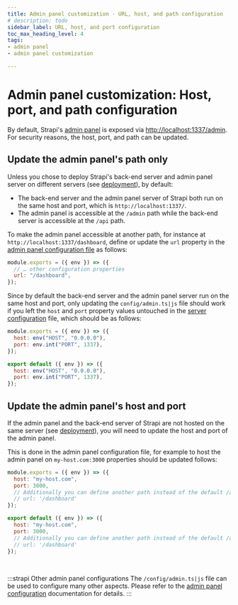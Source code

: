 ```yaml
---
title: Admin panel customization - URL, host, and path configuration
# description: todo
sidebar_label: URL, host, and port configuration
toc_max_heading_level: 4
tags:
- admin panel 
- admin panel customization

---
```


# Admin panel customization: Host, port, and path configuration

By default, Strapi's [admin panel](/dev-docs/admin-panel-customization) is exposed via [http://localhost:1337/admin](http://localhost:1337/admin). For security reasons, the host, port, and path can be updated.

## Update the admin panel's path only

Unless you chose to deploy Strapi's back-end server and admin panel server on different servers (see [deployment](/dev-docs/admin-panel-customization/deployment)), by default:

- The back-end server and the admin panel server of Strapi both run on the same host and port, which is `http://localhost:1337/`.
- The admin panel is accessible at the `/admin` path while the back-end server is accessible at the `/api` path.

To make the admin panel accessible at another path, for instance at `http://localhost:1337/dashboard`, define or update the `url` property in the [admin panel configuration file](/dev-docs/configurations/admin-panel) as follows:

```js title="/config/admin.js"
module.exports = ({ env }) => ({
  // … other configuration properties
  url: "/dashboard",
});
```

Since by default the back-end server and the admin panel server run on the same host and port, only updating the `config/admin.ts|js` file should work if you left the `host` and `port` property values untouched in the [server configuration](/dev-docs/configurations/server) file, which should be as follows:

<Tabs groupId="js-ts">
<TabItem value="js" label="JavaScript">

```js title="/config/server.js"
module.exports = ({ env }) => ({
  host: env("HOST", "0.0.0.0"),
  port: env.int("PORT", 1337),
});
```

</TabItem>

<TabItem value="ts" label="TypeScript">

```js title="/config/server.ts"
export default ({ env }) => ({
  host: env("HOST", "0.0.0.0"),
  port: env.int("PORT", 1337),
});
```

</TabItem>
</Tabs>

## Update the admin panel's host and port

If the admin panel and the back-end server of Strapi are not hosted on the same server (see [deployment](/dev-docs/admin-panel-customization/deployment)), you will need to update the host and port of the admin panel.

This is done in the admin panel configuration file, for example to host the admin panel on `my-host.com:3000` properties should be updated follows:

<Tabs groupId="js-ts">
<TabItem value="js" label="JavaScript">

```js title="./config/admin.js"
module.exports = ({ env }) => ({
  host: "my-host.com",
  port: 3000,
  // Additionally you can define another path instead of the default /admin one 👇
  // url: '/dashboard' 
});
```

</TabItem>

<TabItem value="ts" label="TypeScript">

```js title="./config/admin.ts"
export default ({ env }) => ({
  host: "my-host.com",
  port: 3000,
  // Additionally you can define another path instead of the default /admin one 👇
  // url: '/dashboard'
});
```

</TabItem>
</Tabs>

<br/>

:::strapi Other admin panel configurations
The `/config/admin.ts|js` file can be used to configure many other aspects. Please refer to the [admin panel configuration](/dev-docs/configurations/admin-panel) documentation for details.
:::
